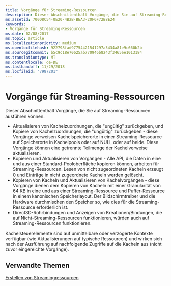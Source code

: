```yaml
---
title: Vorgänge für Streaming-Ressourcen
description: Dieser Abschnittenthält Vorgänge, die Sie auf Streaming-Ressourcen ausführen können.
ms.assetid: 700D8C54-0E20-4B2B-BEA3-20F6F72B8E24
keywords:
- Vorgänge für Streaming-Ressourcen
ms.date: 02/08/2017
ms.topic: article
ms.localizationpriority: medium
ms.openlocfilehash: 922798fad97754421541297a5434a81e9c660b2b
ms.sourcegitcommit: b5c9c18e70625ab770946b8243f3465ee1013184
ms.translationtype: MT
ms.contentlocale: de-DE
ms.lasthandoff: 11/29/2018
ms.locfileid: "7987201"
---
```

# <a name="operations-available-on-streaming-resources"></a>Vorgänge für Streaming-Ressourcen


Dieser Abschnittenthält Vorgänge, die Sie auf Streaming-Ressourcen ausführen können.

-   Aktualisieren von Kachelzuordnungen, die "ungültig" zurückgeben, und Kopiere von Kachelzuordnungen, die "ungültig" zurückgeben - diese Vorgänge verweisen Kachelspeicherorte in einer Streaming-Ressource auf Speicherorte in Kachelpools oder auf NULL oder auf beide. Diese Vorgänge können eine getrennte Teilmenge der Kachelverweise aktualisieren.
-   Kopieren und Aktualisieren von Vorgängen - Alle API, die Daten in eine und aus einer Standard-Pooloberfläche kopieren können, arbeiten für Streaming-Ressourcen. Lesen von nicht zugeordneten Kacheln erzeugt 0 und Einträge in nicht zugeordnete Kacheln werden gelöscht.
-   Kopieren von Kacheln und Aktualisieren von Kachelvorgängen - diese Vorgänge dienen dem Kopieren von Kacheln mit einer Granularität von 64 KB in eine und aus einer Streaming-Ressource und Puffer-Ressource in einem kanonischen Speicherlayout. Der Bildschirmtreiber und die Hardware durchmischen den Speicher so, wie dies für die Streaming-Ressource erforderlich ist.
-   Direct3D-Rohrbindungen und Anzeigen von Kreationen/Bindungen, die auf Nicht-Streaming-Ressourcen funktionieren, würden auch auf Streaming-Ressourcen funktionieren.

Kachelsteuerelemente sind auf unmittelbare oder verzögerte Kontexte verfügbar (wie Aktualisierungen auf typische Ressourcen) und wirken sich nach der Ausführung auf nachfolgende Zugriffe auf die Kacheln aus (nicht zuvor eingereichte Vorgänge).

## <a name="span-idrelated-topicsspanrelated-topics"></a><span id="related-topics"></span>Verwandte Themen


[Erstellen von Streamingressourcen](creating-streaming-resources.md)

 

 




